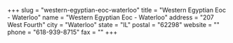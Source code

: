 +++
slug = "western-egyptian-eoc-waterloo"
title = "Western Egyptian Eoc - Waterloo"
name = "Western Egyptian Eoc - Waterloo"
address = "207 West Fourth"
city = "Waterloo"
state = "IL"
postal = "62298"
website = ""
phone = "618-939-8715"
fax = ""
+++
